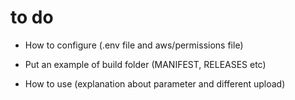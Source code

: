 # to do

- How to configure (.env file and aws/permissions file)

- Put an example of build folder (MANIFEST, RELEASES etc)

- How to use (explanation about parameter and different upload)


